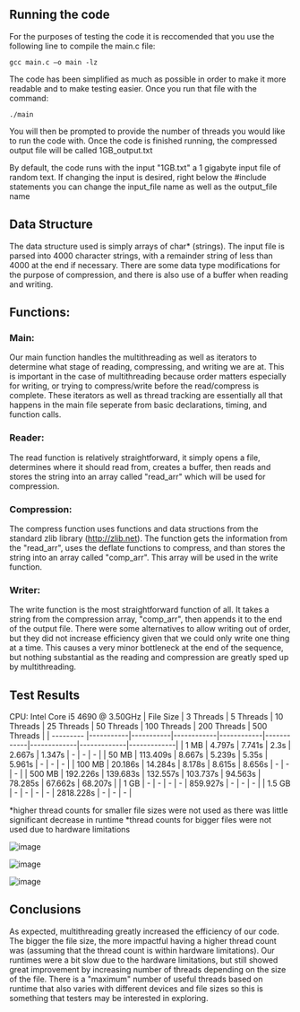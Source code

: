 ## Running the code
For the purposes of testing the code it is reccomended that you use the following line to compile the main.c file:

```gcc main.c –o main -lz```

The code has been simplified as much as possible in order to make it more readable and to make testing easier. 
Once you run that file with the command:

```./main```

You will then be prompted to provide the number of threads you would like to run the code with. Once the code is finished running, the compressed output file will be called 1GB_output.txt

By default, the code runs with the input "1GB.txt" a 1 gigabyte input file of random text. 
If changing the input is desired, right below the #include statements you can change the input_file name as well as the output_file name

## Data Structure
The data structure used is simply arrays of char* (strings). The input file is parsed into 4000 character strings, with a remainder string of less than 4000 at the end if necessary.
There are some data type modifications for the purpose of compression, and there is also use of a buffer when reading and writing. 

## Functions:
### Main:
Our main function handles the multithreading as well as iterators to determine what stage of reading, compressing, and writing we are at. This is important 
in the case of multithreading because order matters especially for writing, or trying to compress/write before the read/compress is complete.
These iterators as well as thread tracking are essentially all that happens in the main file seperate from basic declarations, timing, and function calls.
### Reader:
The read function is relatively straightforward, it simply opens a file, determines where it should read from, creates a buffer, then reads and stores the string into an array called "read_arr" which will be used for compression.
### Compression:
The compress function uses functions and data structions from the standard zlib library (http://zlib.net). The function gets the information from the "read_arr", uses the deflate functions to compress, and than stores the string into an array called "comp_arr". This array will be used in the write function.
### Writer:
The write function is the most straightforward function of all. It takes a string from the compression array, "comp_arr", then appends it to the end of the output file.
There were some alternatives to allow writing out of order, but they did not increase efficiency given that we could only write one thing at a time. 
This causes a very minor bottleneck at the end of the sequence, but nothing substantial as the reading and compression are greatly sped up by multithreading.


## Test Results
CPU: Intel Core i5 4690 @ 3.50GHz
| File Size | 3 Threads | 5 Threads | 10 Threads | 25 Threads | 50 Threads | 100 Threads | 200 Threads | 500 Threads |
| --------- |-----------|-----------|------------|------------|------------|-------------|-------------|-------------|
| 1 MB      | 4.797s    | 7.741s    | 2.3s       |  2.667s    | 1.347s     | -           | -           | -           |
| 50 MB     | 113.409s  | 8.667s    | 5.239s     |  5.35s     | 5.961s     | -           | -           | -           |
| 100 MB    | 20.186s	  | 14.284s	  | 8.178s	   |  8.615s    |	8.656s     | -           | -           | -           |
| 500 MB    | 192.226s	| 139.683s	| 132.557s	 |  103.737s	| 94.563s	   |  78.285s	   |  67.662s	   |  68.207s    |
| 1 GB      | -         | -         | -          | -          | 859.927s   | -           | -           | -           |
| 1.5 GB    | -         | -         | -          | -          | 2818.228s  | -           | -           | -           |

*higher thread counts for smaller file sizes were not used as there was little significant decrease in runtime
*thread counts for bigger files were not used due to hardware limitations

![image](https://user-images.githubusercontent.com/71051737/109592595-830d9a80-7add-11eb-9b77-edb1c293d2b2.png)

![image](https://user-images.githubusercontent.com/71051737/109592609-87d24e80-7add-11eb-87a7-dc4f5fd64eaf.png)

![image](https://user-images.githubusercontent.com/71051737/109592619-8bfe6c00-7add-11eb-9371-35ac425fbb69.png)

## Conclusions
As expected, multithreading greatly increased the efficiency of our code. The bigger the file size, the more impactful having a higher thread count was (assuming that the thread count is within hardware limitations). Our runtimes were a bit slow due to the hardware limitations, but still showed great improvement by increasing number of threads depending on the size of the file. There is a "maximum" number of useful threads based on runtime that also varies with different devices and file sizes so this is something that testers may be interested in exploring.
